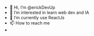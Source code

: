 - 👋 Hi, I’m @erickDevUp
- 👀 I’m interested in learn web dev and IA
- 🌱 I’m currently use ReactJs
- 📫 How to reach me 
- 

<!---
erickDevUp/erickDevUp is a ✨ special ✨ repository because its `README.md` (this file) appears on your GitHub profile.
You can click the Preview link to take a look at your changes.
--->
